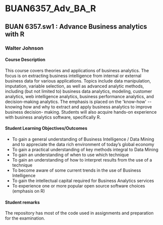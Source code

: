# BUAN6357_Adv_BA_R

## BUAN 6357.sw1 : Advance Business analytics with R

### Walter Johnson

#### Course Description

<p>This course covers theories and applications of business analytics. The focus is on extracting business intelligence from internal or external business data for various applications. Topics include data manipulation, imputation, variable selection, as well as advanced analytic methods, including (but not limited to) business data analytics, modeling, customer analytics, web intelligence analytics, business performance analytics, and decision-making analytics. The emphasis is placed on the 'know-how' -- knowing how and why to extract and apply business analytics to improve business decision- making. Students will also acquire hands-on experience with business analytics software, specifically R.</p>

#### Student Learning Objectives/Outcomes

* To gain a general understanding of Business Intelligence / Data Mining and to appreciate the data rich environment of today’s global economy
* To gain a practical understanding of key methods integral to Data Mining
* To gain an understanding of when to use which technique
* To gain an understanding of how to interpret results from the use of a technique
* To become aware of some current trends in the use of Business Intelligence
* To gain the intellectual capital required for Business Analytics services
* To experience one or more popular open source software choices (emphasis on R)

#### Student remarks

The repository has most of the code used in assignments and preparation for the examination.
